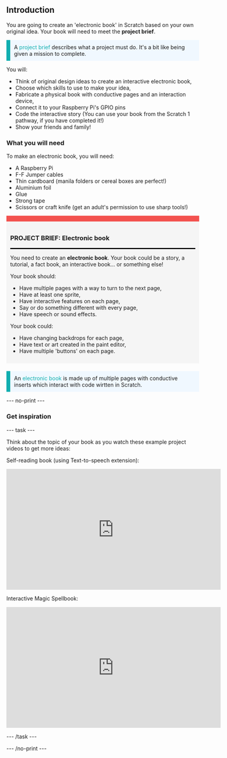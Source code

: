 ## Introduction

You are going to create an 'electronic book' in Scratch based on your own original idea. Your book will need to meet the **project brief**.

<p style="border-left: solid; border-width:10px; border-color: #0faeb0; background-color: aliceblue; padding: 10px;">
A <span style="color: #0faeb0">project brief</span> describes what a project must do. It's a bit like being given a mission to complete.
</p>

You will:
+ Think of original design ideas to create an interactive electronic book,
+ Choose which skills to use to make your idea,
+ Fabricate a physical book with conductive pages and an interaction device,
+ Connect it to your Raspberry Pi's GPIO pins
+ Code the interactive story (You can use your book from the Scratch 1 pathway, if you have completed it!)
+ Show your friends and family!

### What you will need
To make an electronic book, you will need:
 + A Raspberry Pi
 + F-F Jumper cables
 + Thin cardboard (manila folders or cereal boxes are perfect!)
 + Aluminium foil
 + Glue
 + Strong tape
 + Scissors or craft knife (get an adult's permission to use sharp tools!)

<div style="border-top: 15px solid #f3524f; background-color: whitesmoke; margin-bottom: 20px; padding: 10px;">

### PROJECT BRIEF: Electronic book
<hr style="border-top: 2px solid black;">

You need to create an **electronic book**. Your book could be a story, a tutorial, a fact book, an interactive book... or something else!

Your book should:
+ Have multiple pages with a way to turn to the next page,
+ Have at least one sprite,
+ Have interactive features on each page,
+ Say or do something different with every page,
+ Have speech or sound effects.


Your book could:
+ Have changing backdrops for each page,
+ Have text or art created in the paint editor,
+ Have multiple 'buttons' on each page.

</div>

<p style="border-left: solid; border-width:10px; border-color: #0faeb0; background-color: aliceblue; padding: 10px;">
An <span style="color: #0faeb0">electronic book</span> is made up of multiple pages with conductive inserts which interact with code wirtten in Scratch.
</p>

--- no-print ---

### Get inspiration

--- task ---

Think about the topic of your book as you watch these example project videos to get more ideas:

Self-reading book (using Text-to-speech extension):
<iframe width="560" height="315" src="https://www.youtube.com/embed/zSl8d8gB0FM" title="YouTube video player" frameborder="0" allow="accelerometer; autoplay; clipboard-write; encrypted-media; gyroscope; picture-in-picture" allowfullscreen></iframe>

Interactive Magic Spellbook:
<iframe width="560" height="315" src="https://www.youtube.com/embed/Baxz_IQPJ0Y" title="YouTube video player" frameborder="0" allow="accelerometer; autoplay; clipboard-write; encrypted-media; gyroscope; picture-in-picture" allowfullscreen></iframe>

--- /task ---

--- /no-print ---

